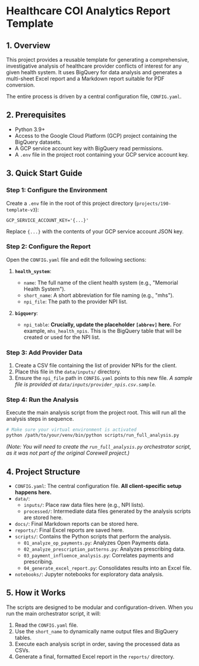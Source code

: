 # Healthcare COI Analytics Report Template

## 1. Overview

This project provides a reusable template for generating a comprehensive, investigative analysis of healthcare provider conflicts of interest for any given health system. It uses BigQuery for data analysis and generates a multi-sheet Excel report and a Markdown report suitable for PDF conversion.

The entire process is driven by a central configuration file, `CONFIG.yaml`.

## 2. Prerequisites

- Python 3.9+
- Access to the Google Cloud Platform (GCP) project containing the BigQuery datasets.
- A GCP service account key with BigQuery read permissions.
- A `.env` file in the project root containing your GCP service account key.

## 3. Quick Start Guide

### Step 1: Configure the Environment
Create a `.env` file in the root of this project directory (`projects/190-template-v3`):
```
GCP_SERVICE_ACCOUNT_KEY='{...}'
```
Replace `{...}` with the contents of your GCP service account JSON key.

### Step 2: Configure the Report
Open the `CONFIG.yaml` file and edit the following sections:

1.  **`health_system`**:
    -   `name`: The full name of the client health system (e.g., "Memorial Health System").
    -   `short_name`: A short abbreviation for file naming (e.g., "mhs").
    -   `npi_file`: The path to the provider NPI list.

2.  **`bigquery`**:
    -   `npi_table`: **Crucially, update the placeholder `[abbrev]` here.** For example, `mhs_health_npis`. This is the BigQuery table that will be created or used for the NPI list.

### Step 3: Add Provider Data
1.  Create a CSV file containing the list of provider NPIs for the client.
2.  Place this file in the `data/inputs/` directory.
3.  Ensure the `npi_file` path in `CONFIG.yaml` points to this new file.
    *A sample file is provided at `data/inputs/provider_npis.csv.sample`.*

### Step 4: Run the Analysis
Execute the main analysis script from the project root. This will run all the analysis steps in sequence.
```bash
# Make sure your virtual environment is activated
python /path/to/your/venv/bin/python scripts/run_full_analysis.py
```
*(Note: You will need to create the `run_full_analysis.py` orchestrator script, as it was not part of the original Corewell project.)*

## 4. Project Structure

-   `CONFIG.yaml`: The central configuration file. **All client-specific setup happens here.**
-   `data/`:
    -   `inputs/`: Place raw data files here (e.g., NPI lists).
    -   `processed/`: Intermediate data files generated by the analysis scripts are stored here.
-   `docs/`: Final Markdown reports can be stored here.
-   `reports/`: Final Excel reports are saved here.
-   `scripts/`: Contains the Python scripts that perform the analysis.
    -   `01_analyze_op_payments.py`: Analyzes Open Payments data.
    -   `02_analyze_prescription_patterns.py`: Analyzes prescribing data.
    -   `03_payment_influence_analysis.py`: Correlates payments and prescribing.
    -   `04_generate_excel_report.py`: Consolidates results into an Excel file.
-   `notebooks/`: Jupyter notebooks for exploratory data analysis.

## 5. How it Works

The scripts are designed to be modular and configuration-driven. When you run the main orchestrator script, it will:
1.  Read the `CONFIG.yaml` file.
2.  Use the `short_name` to dynamically name output files and BigQuery tables.
3.  Execute each analysis script in order, saving the processed data as CSVs.
4.  Generate a final, formatted Excel report in the `reports/` directory.
